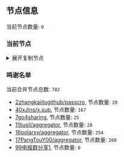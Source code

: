 
## 节点信息
当前节点数量: `0`
### 当前节点
<details>
  <summary>展开复制节点</summary>

    

</details>

### 鸣谢名单
当前合并节点总数: `782`
- [2zhangkaiitugithub/passcro](https://github.com/zhangkaiitugithub/passcro), 节点数量: `20`
- [40xJins/x.sub](https://github.com/0xJins/x.sub), 节点数量: `167`
- [7go4sharing](https://github.com/go4sharing), 节点数量: `25`
- [11liusil/aggregator](https://github.com/liusil/aggregator), 节点数量: `28`
- [16polarxy/aggregator](https://github.com/polarxy/aggregator), 节点数量: `254`
- [17PangTouY00/aggregator](https://github.com/PangTouY00/aggregator), 节点数量: `260`
- [99电报群分享1](https://github.com/cdddbc/getAirport), 节点数量: `0`


